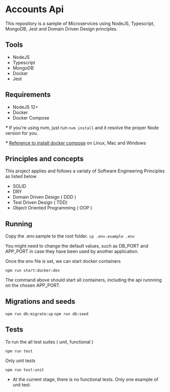 # Accounts Api 

This repository is a sample of Microservices using NodeJS, Typescript, MongoDB, Jest and Domain Driven Design principles. 

## Tools

- NodeJS
- Typescript
- MongoDB
- Docker
- Jest

## Requirements 

- NodeJS 12+
- Docker
- Docker Compose 

___*___ If you're using nvm, just run ```nvm install``` and it resolve the proper Node version for you.

___*___ [Reference to install docker compose](https://docs.docker.com/compose/install) on Linux, Mac and Windows

## Principles and concepts

This project applies and follows a variaty of Software Engineering Principles as listed below

- SOLID
- DRY
- Domain Driven Design ( DDD )
- Test Driven Design ( TDD) 
- Object Oriented Programming ( OOP )

## Running

Copy the .env.sample to the root folder.
```cp .env.example .env```

You might need to change the default values, such as DB_PORT and APP_PORT in case they have been used by another application.

Once the env file is set, we can start docker containers

```npm run start:docker:dev```

The command above should start all containers, including the api runnning on the chosen APP_PORT.

## Migrations and seeds

```npm run db:migrate:up```
```npm run db:seed```

## Tests

To run the all test suites ( unit, functional )

```npm run test``` 

Only unit tests

```npm run test:unit```

* At the current stage, there is no functional tests. Only one example of unit test. 

